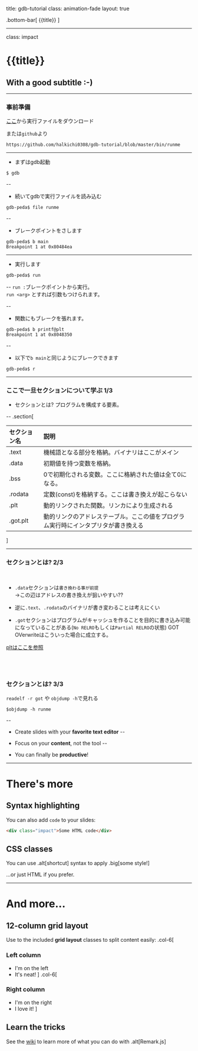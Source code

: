 title: gdb-tutorial
class: animation-fade
layout: true

<!-- This slide will serve as the base layout for all your slides -->
.bottom-bar[
  {{title}}
]

---

class: impact

# {{title}}
## With a good subtitle :-)

---

### 事前準備 ###
[ここ](https://github.com/halkichi0308/gdb-tutorial/raw/master/bin/runme)から実行ファイルをダウンロード

または`github`より
``` url
https://github.com/halkichi0308/gdb-tutorial/blob/master/bin/runme
```
---
* まずはgdb起動
```
$ gdb
```

--
- 続いてgdbで実行ファイルを読み込む
```
gdb-peda$ file runme
```

--
- ブレークポイントをさします
```
gdb-peda$ b main
Breakpoint 1 at 0x80484ea
```
---
* 実行します
```
gdb-peda$ run
```

--
`run :`ブレークポイントから実行。  
`run <arg>` とすれば引数もつけられます。


--
* 関数にもブレークを張れます。
```
gdb-peda$ b printf@plt
Breakpoint 1 at 0x8048350
```

--
* 以下で`b main`と同じようにブレークできます
```
gdb-peda$ r
```
---

### ここで一旦セクションについて学ぶ 1/3 ###
* セクションとは?
プログラムを構成する要素。

--
.section[

セクション名|説明
:-|:-
.text|機械語となる部分を格納。バイナリはここがメイン
.data|初期値を持つ変数を格納。
.bss|0で初期化される変数。ここに格納された値は全て0になる。
.rodata|定数(const)を格納する。ここは書き換えが起こらない
.plt|動的リンクされた関数。リンカにより生成される
.got.plt|動的リンクのアドレステーブル。ここの値をプログラム実行時にインタプリタが書き換える
]

---
### セクションとは? 2/3 ###
&nbsp;

* `.data`セクションは`書き換わる事が前提`  
->この辺はアドレスの書き換えが狙いやすい??  

* 逆に`.text`、`.rodata`のバイナリが書き変わることは考えにくい

* `.got`セクションはプログラムがキャッシュを作ることを目的に書き込み可能になっていることがある(`No RELRO`もしくは`Partial RELRO`の状態)  GOT OVerwriteはこういった場合に成立する。

[pltはここを参照](https://tkmr.hatenablog.com/entry/2017/02/28/030528)  

&nbsp;
---
### セクションとは? 3/3 ###

`readelf -r got` や `objdump -h`で見れる  

```
$objdump -h runme
```
--

- Create slides with your **favorite text editor**
--

- Focus on your **content**, not the tool
--

- You can finally be **productive**!

---

# There's more

## Syntax highlighting

You can also add `code` to your slides:
```html
<div class="impact">Some HTML code</div>
```

## CSS classes

You can use .alt[shortcut] syntax to apply .big[some style!]

...or just <span class="alt">HTML</span> if you prefer.

---

# And more...

## 12-column grid layout

Use to the included **grid layout** classes to split content easily:
.col-6[
  ### Left column

  - I'm on the left
  - It's neat!
]
.col-6[
  ### Right column

  - I'm on the right
  - I love it!
]

## Learn the tricks

See the [wiki](https://github.com/gnab/remark/wiki) to learn more of what you can do with .alt[Remark.js]
